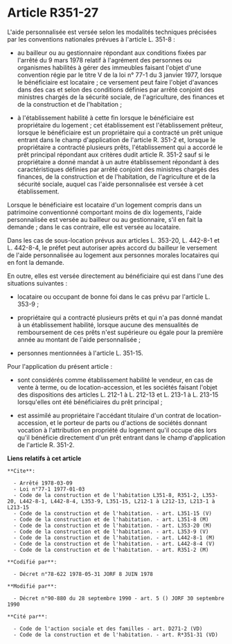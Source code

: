 # Article R351-27

L'aide personnalisée est versée selon les modalités techniques précisées par les conventions nationales prévues à l'article
L. 351-8 :

- au bailleur ou au gestionnaire répondant aux conditions fixées par l'arrêté du 9 mars 1978 relatif à l'agrément des
personnes ou organismes habilités à gérer des immeubles faisant l'objet d'une convention régie par le titre V de la loi n°
77-1 du 3 janvier 1977, lorsque le bénéficiaire est locataire ; ce versement peut faire l'objet d'avances dans des cas et
selon des conditions définies par arrêté conjoint des ministres chargés de la sécurité sociale, de l'agriculture, des
finances et de la construction et de l'habitation ;

- à l'établissement habilité à cette fin lorsque le bénéficiaire est propriétaire du logement ; cet établissement est
l'établissement prêteur, lorsque le bénéficiaire est un propriétaire qui a contracté un prêt unique entrant dans le champ
d'application de l'article R. 351-2 et, lorsque le propriétaire a contracté plusieurs prêts, l'établissement qui a accordé le
prêt principal répondant aux critères dudit article R. 351-2 sauf si le propriétaire a donné mandat à un autre établissement
répondant à des caractéristiques définies par arrêté conjoint des ministres chargés des finances, de la construction et de
l'habitation, de l'agriculture et de la sécurité sociale, auquel cas l'aide personnalisée est versée à cet établissement.

Lorsque le bénéficiaire est locataire d'un logement compris dans un patrimoine conventionné comportant moins de dix
logements, l'aide personnalisée est versée au bailleur ou au gestionnaire, s'il en fait la demande ; dans le cas contraire,
elle est versée au locataire.

Dans les cas de sous-location prévus aux articles L. 353-20, L. 442-8-1 et L. 442-8-4, le préfet peut autoriser après accord
du bailleur le versement de l'aide personnalisée au logement aux personnes morales locataires qui en font la demande.

En outre, elles est versée directement au bénéficiaire qui est dans l'une des situations suivantes :

- locataire ou occupant de bonne foi dans le cas prévu par l'article L. 353-9 ;

- propriétaire qui a contracté plusieurs prêts et qui n'a pas donné mandat à un établissement habilité, lorsque aucune des
mensualités de remboursement de ces prêts n'est supérieure ou égale pour la première année au montant de l'aide
personnalisée ;

- personnes mentionnées à l'article L. 351-15.

Pour l'application du présent article :

- sont considérés comme établissement habilité le vendeur, en cas de vente à terme, ou de location-accession, et les sociétés
faisant l'objet des dispositions des articles L. 212-1 à L. 212-13 et L. 213-1 à L. 213-15 lorsqu'elles ont été bénéficiaires
du prêt principal ;

- est assimilé au propriétaire l'accédant titulaire d'un contrat de location-accession, et le porteur de parts ou d'actions
de sociétés donnant vocation à l'attribution en propriété du logement qu'il occupe dès lors qu'il bénéficie directement d'un
prêt entrant dans le champ d'application de l'article R. 351-2.

**Liens relatifs à cet article**

	**Cite**:

	  - Arrêté 1978-03-09
	  - Loi n°77-1 1977-01-03
	  - Code de la construction et de l'habitation L351-8, R351-2, L353-20, L442-8-1, L442-8-4, L353-9, L351-15, L212-1 à L212-13, L213-1 à L213-15
	  - Code de la construction et de l'habitation. - art. L351-15 (V)
	  - Code de la construction et de l'habitation. - art. L351-8 (M)
	  - Code de la construction et de l'habitation. - art. L353-20 (M)
	  - Code de la construction et de l'habitation. - art. L353-9 (V)
	  - Code de la construction et de l'habitation. - art. L442-8-1 (M)
	  - Code de la construction et de l'habitation. - art. L442-8-4 (V)
	  - Code de la construction et de l'habitation. - art. R351-2 (M)

	**Codifié par**:

	  - Décret n°78-622 1978-05-31 JORF 8 JUIN 1978

	**Modifié par**:

	  - Décret n°90-880 du 28 septembre 1990 - art. 5 () JORF 30 septembre 1990

	**Cité par**:

	  - Code de l'action sociale et des familles - art. D271-2 (VD)
	  - Code de la construction et de l'habitation. - art. R*351-31 (VD)
